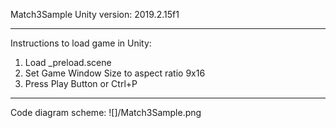 Match3Sample
Unity version: 2019.2.15f1
____________________________________________________

Instructions to load game in Unity:
1. Load _preload.scene
2. Set Game Window Size to aspect ratio 9x16
3. Press Play Button or Ctrl+P
____________________________________________________

Code diagram scheme:
![]/Match3Sample.png